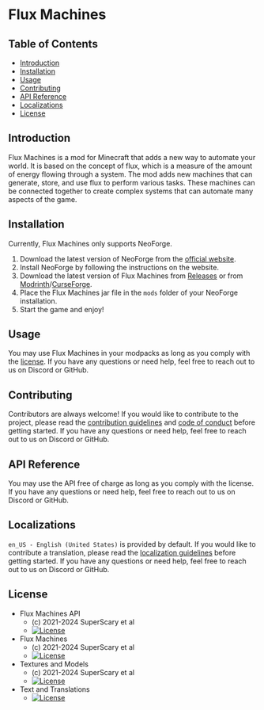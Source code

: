 # Flux Machines

## Table of Contents
- [Introduction](#introduction)
- [Installation](#installation)
- [Usage](#usage)
- [Contributing](#contributing)
- [API Reference](#api-reference)
- [Localizations](#localizations)
- [License](#license)

## Introduction
Flux Machines is a mod for Minecraft that adds a new way to automate your world. It is based on the concept of flux, which is a measure of the amount of energy flowing through a system. The mod adds new machines that can generate, store, and use flux to perform various tasks. These machines can be connected together to create complex systems that can automate many aspects of the game.

## Installation
Currently, Flux Machines only supports NeoForge.

1. Download the latest version of NeoForge from the [official website](https://neoforged.net).
2. Install NeoForge by following the instructions on the website.
3. Download the latest version of Flux Machines from [Releases](https://github.com/SuperScary/Flux-Machines/releases) or from [Modrinth](https://modrinth.com/project/fluxmachines)/[CurseForge](https://legacy.curseforge.com/minecraft/mc-mods/flux-machines).
4. Place the Flux Machines jar file in the `mods` folder of your NeoForge installation.
5. Start the game and enjoy!

## Usage
You may use Flux Machines in your modpacks as long as you comply with the [license](#license). If you have any questions or need help, feel free to reach out to us on Discord or GitHub.

## Contributing
Contributors are always welcome! If you would like to contribute to the project, please read the [contribution guidelines](CONTRIBUTING.md) and [code of conduct](CODE_OF_CONDUCT.md) before getting started. If you have any questions or need help, feel free to reach out to us on Discord or GitHub.

## API Reference
You may use the API free of charge as long as you comply with the license. If you have any questions or need help, feel free to reach out to us on Discord or GitHub.

## Localizations
`en_US - English (United States)` is provided by default. If you would like to contribute a translation, please read the [localization guidelines](LOCALIZATION.md) before getting started. If you have any questions or need help, feel free to reach out to us on Discord or GitHub.

## License
* Flux Machines API
    * (c) 2021-2024 SuperScary et al
    * [![License](https://img.shields.io/badge/License-MIT-red.svg?style=flat-square)](http://opensource.org/licenses/MIT)
* Flux Machines 
  * (c) 2021-2024 SuperScary et al
  * [![License](https://img.shields.io/badge/License-LGPLv3-blue.svg?style=flat-square)](https://raw.githubusercontent.com/SuperScary/Flux-Machines/refs/heads/main/LICENSE)
* Textures and Models
  * (c) 2021-2024 SuperScary et al
  * [![License](https://img.shields.io/badge/License-CC%20BY--NC--SA%203.0-yellow.svg?style=flat-square)](https://creativecommons.org/licenses/by-nc-sa/3.0/)
* Text and Translations
  * [![License](https://img.shields.io/badge/License-No%20Restriction-green.svg?style=flat-square)](https://creativecommons.org/publicdomain/zero/1.0/)


